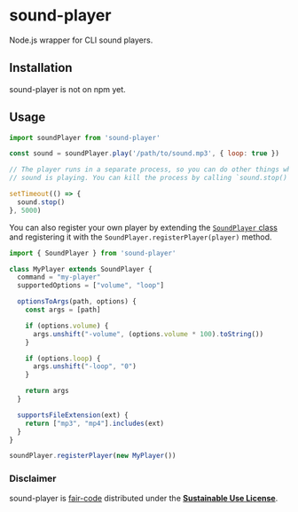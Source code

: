 # sound-player

Node.js wrapper for CLI sound players.

## Installation

sound-player is not on npm yet.

## Usage

```javascript
import soundPlayer from 'sound-player'

const sound = soundPlayer.play('/path/to/sound.mp3', { loop: true })

// The player runs in a separate process, so you can do other things while the
// sound is playing. You can kill the process by calling `sound.stop()`.

setTimeout(() => {
  sound.stop()
}, 5000)
```

You can also register your own player by extending the
[`SoundPlayer` class](src/players/SoundPlayer.ts) and
registering it with the `SoundPlayer.registerPlayer(player)` method.

```javascript
import { SoundPlayer } from 'sound-player'

class MyPlayer extends SoundPlayer {
  command = "my-player"
  supportedOptions = ["volume", "loop"]

  optionsToArgs(path, options) {
    const args = [path]

    if (options.volume) {
      args.unshift("-volume", (options.volume * 100).toString())
    }

    if (options.loop) {
      args.unshift("-loop", "0")
    }

    return args
  }

  supportsFileExtension(ext) {
    return ["mp3", "mp4"].includes(ext)
  }
}

soundPlayer.registerPlayer(new MyPlayer())
```

### Disclaimer

sound-player is [fair-code](http://faircode.io) distributed under the
[**Sustainable Use License**](https://github.com/lvmbdv/sound-player/blob/master/LICENSE.md).